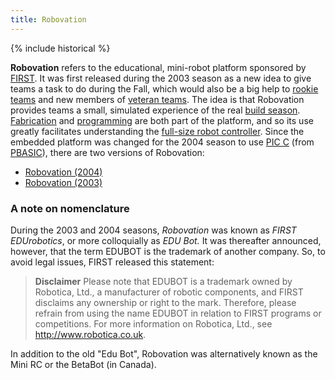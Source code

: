 ```yaml
---
title: Robovation
---
```


{% include historical %}

**Robovation** refers to the educational, mini-robot platform sponsored by [FIRST](first). It was first released during the 2003 season as a new idea to give teams a task to do during the Fall, which would also be a big help to [rookie teams](rookie-teams) and new members of [veteran teams](veteran-teams). The idea is that Robovation provides teams a small, simulated experience of the real [build season](build-season). [Fabrication](fabrication) and [programming](programming) are both part of the platform, and so its use greatly facilitates understanding the [full-size robot controller](robot-controller). Since the embedded platform was changed for the 2004 season to use [PIC C](PIC_C "PIC C" ) (from [PBASIC](PBASIC "PBASIC" )), there are two versions of Robovation: 

  * [Robovation (2004)](Robovation_%282004%29 "Robovation \(2004\)" )
  * [Robovation (2003)](Robovation_%282003%29 "Robovation \(2003\)" )


### A note on nomenclature

During the 2003 and 2004 seasons, _Robovation_ was known as _FIRST
EDUrobotics_, or more colloquially as _EDU Bot._ It was thereafter announced,
however, that the term EDUBOT is the trademark of another company. So, to
avoid legal issues, FIRST released this statement:

> **Disclaimer**
> Please note that EDUBOT is a trademark owned by Robotica, Ltd., a manufacturer of robotic components, and FIRST disclaims any ownership or right to the mark. Therefore, please refrain from using the name EDUBOT in relation to FIRST programs or competitions. For more information on Robotica, Ltd., see <http://www.robotica.co.uk>. 

In addition to the old "Edu Bot", Robovation was alternatively known as the
Mini RC or the BetaBot (in Canada).
